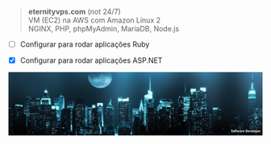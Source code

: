 
> **eternityvps.com** (not 24/7)<br />
> VM (EC2) na AWS com Amazon Linux 2<br />
> NGINX, PHP, phpMyAdmin, MariaDB, Node.js<br />


- [ ] Configurar para rodar aplicações Ruby
- [x] Configurar para rodar aplicações ASP.NET


![alt text](https://github.com/wiz2k20/wiz2k20/blob/main/atual.jpg?raw=true)

